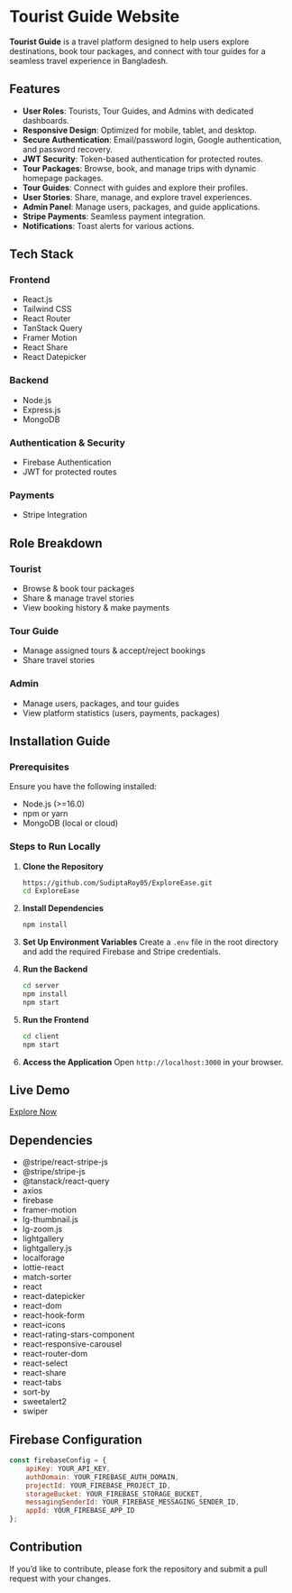 # Tourist Guide Website

**Tourist Guide** is a travel platform designed to help users explore destinations, book tour packages, and connect with tour guides for a seamless travel experience in Bangladesh.

## Features
- **User Roles**: Tourists, Tour Guides, and Admins with dedicated dashboards.
- **Responsive Design**: Optimized for mobile, tablet, and desktop.
- **Secure Authentication**: Email/password login, Google authentication, and password recovery.
- **JWT Security**: Token-based authentication for protected routes.
- **Tour Packages**: Browse, book, and manage trips with dynamic homepage packages.
- **Tour Guides**: Connect with guides and explore their profiles.
- **User Stories**: Share, manage, and explore travel experiences.
- **Admin Panel**: Manage users, packages, and guide applications.
- **Stripe Payments**: Seamless payment integration.
- **Notifications**: Toast alerts for various actions.

## Tech Stack
### Frontend
- React.js
- Tailwind CSS
- React Router
- TanStack Query
- Framer Motion
- React Share
- React Datepicker

### Backend
- Node.js
- Express.js
- MongoDB

### Authentication & Security
- Firebase Authentication
- JWT for protected routes

### Payments
- Stripe Integration

## Role Breakdown
### Tourist
- Browse & book tour packages
- Share & manage travel stories
- View booking history & make payments

### Tour Guide
- Manage assigned tours & accept/reject bookings
- Share travel stories

### Admin
- Manage users, packages, and tour guides
- View platform statistics (users, payments, packages)

## Installation Guide
### Prerequisites
Ensure you have the following installed:
- Node.js (>=16.0)
- npm or yarn
- MongoDB (local or cloud)

### Steps to Run Locally
1. **Clone the Repository**
   ```sh
   https://github.com/SudiptaRoy05/ExploreEase.git
   cd ExploreEase
   ```

2. **Install Dependencies**
   ```sh
   npm install
   ```

3. **Set Up Environment Variables**
   Create a `.env` file in the root directory and add the required Firebase and Stripe credentials.

4. **Run the Backend**
   ```sh
   cd server
   npm install
   npm start
   ```

5. **Run the Frontend**
   ```sh
   cd client
   npm start
   ```

6. **Access the Application**
   Open `http://localhost:3000` in your browser.

## Live Demo
[Explore Now](https://exploreease-c6a3f.web.app/)

## Dependencies
- @stripe/react-stripe-js
- @stripe/stripe-js
- @tanstack/react-query
- axios
- firebase
- framer-motion
- lg-thumbnail.js
- lg-zoom.js
- lightgallery
- lightgallery.js
- localforage
- lottie-react
- match-sorter
- react
- react-datepicker
- react-dom
- react-hook-form
- react-icons
- react-rating-stars-component
- react-responsive-carousel
- react-router-dom
- react-select
- react-share
- react-tabs
- sort-by
- sweetalert2
- swiper

## Firebase Configuration
```js
const firebaseConfig = {
    apiKey: YOUR_API_KEY,
    authDomain: YOUR_FIREBASE_AUTH_DOMAIN,
    projectId: YOUR_FIREBASE_PROJECT_ID,
    storageBucket: YOUR_FIREBASE_STORAGE_BUCKET,
    messagingSenderId: YOUR_FIREBASE_MESSAGING_SENDER_ID,
    appId: YOUR_FIREBASE_APP_ID
};


```

## Contribution
If you’d like to contribute, please fork the repository and submit a pull request with your changes.

